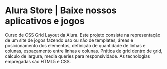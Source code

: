 # Alura Store | Baixe nossos aplicativos e jogos

Curso de CSS Grid Layout da Alura. Este projeto consiste na representação de um site de jogos fazendo uso ou não de templates, áreas e posicionamento dos elementos, definição de quantidade de linhas e colunas, espaçamento entre linhas e colunas. Prática de grid dentro de grid, cálculo de largura, media queries para responsividade. 
As tecnologias empregadas são HTML5 e CSS.
